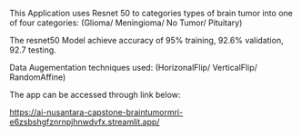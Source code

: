 This Application uses Resnet 50 to categories types of brain tumor into one of four categories: (Glioma/ Meningioma/ No Tumor/ Pituitary)

The resnet50 Model achieve accuracy of 95% training, 92.6% validation, 92.7 testing.

Data Augementation techniques used: (HorizonalFlip/ VerticalFlip/ RandomAffine)


The app can be accessed through link below:


https://ai-nusantara-capstone-braintumormri-e6zsbshgfznrnpjhnwdvfx.streamlit.app/
